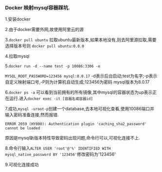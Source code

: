 ### Docker 映射mysql容器踩坑. 

1.安装docker

2.由于docker需要外网,故使用阿里云的源

3.`docker pull ubuntu` 拉取ubuntu最新版本,如果本地没有,则去阿里源拉取,需要选择版本号则 `docker pull ubuntu:0.0.0`

4.拉取mysql 

5.`docker run -d --name test -p 10086:3306 -e `

`MYSQL_ROOT_PASSWORD=123456 mysql:8.0.17` -d表示后台启动;test为名字;-p表示自定义映射端口号,-P则为计算机自动生成;123456为密码 mysql版本为8.0.17

6.`docker ps -a` 可以看到当前拥有的所有镜像,其中mysql的容器状态为up表示正在运行.进入`docker exec -it [容器名或容器id]`

7.成功,`mysql -uroot-p`创建一个database,去本地可视化查看,使用10086端口并输入密码准备连接,然而报错.

```
ERROR 2059 (HY000): Authentication plugin 'caching_sha2_password' cannot be loaded
```
原因是mysql新版本特性导致密码出现问题,命令行可以,可视化连接不上.

8.命令行输入`ALTER USER 'root'@'%' IDENTIFIED WITH mysql_native_password BY '123456'`修改密码为'123456'

9.可视化连接成功